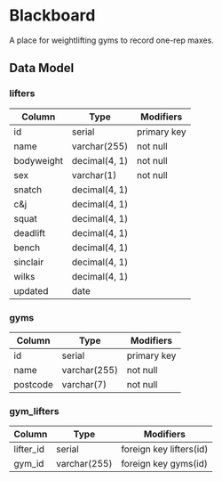 # Blackboard
A place for weightlifting gyms to record one-rep maxes.

## Data Model

### lifters

| **Column** |    **Type**   | **Modifiers** |
| ---------- | ------------- | ------------- |
| id         | serial        | primary key   |
| name       | varchar(255)  | not null      |
| bodyweight | decimal(4, 1) | not null      |
| sex        | varchar(1)    | not null      |
| snatch     | decimal(4, 1) |               |
| c&j        | decimal(4, 1) |               |
| squat      | decimal(4, 1) |               |
| deadlift   | decimal(4, 1) |               |
| bench      | decimal(4, 1) |               |
| sinclair   | decimal(4, 1) |               |
| wilks      | decimal(4, 1) |               |
| updated    | date          |

### gyms

| **Column** |    **Type**   | **Modifiers** |
| ---------- | ------------- | ------------- |
| id         | serial        | primary key   |
| name       | varchar(255)  | not null      |
| postcode   | varchar(7)    | not null      |

### gym_lifters

| **Column** |    **Type**   |      **Modifiers**      |
| ---------- | ------------- | ----------------------- |
| lifter_id  | serial        | foreign key lifters(id) |
| gym_id     | varchar(255)  | foreign key gyms(id)    |
